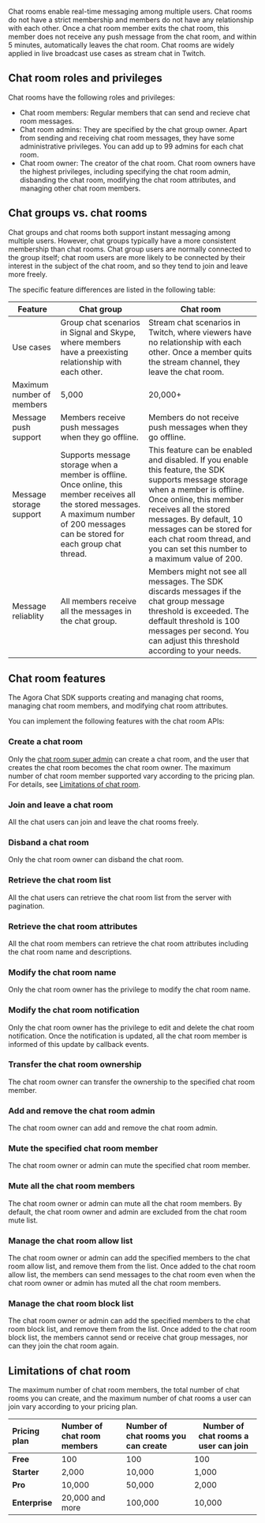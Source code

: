 Chat rooms enable real-time messaging among multiple users. Chat rooms do not have a strict membership and members do not have any relationship with each other. Once a chat room member exits the chat room, this member does not receive any push message from the chat room, and within 5 minutes, automatically leaves the chat room. Chat rooms are widely applied in live broadcast use cases as stream chat in Twitch.

## Chat room roles and privileges

Chat rooms have the following roles and privileges:

- Chat room members: Regular members that can send and recieve chat room messages. 
- Chat room admins: They are specified by the chat group owner. Apart from sending and receiving chat room messages, they have some administrative privileges. You can add up to 99 admins for each chat room.
- Chat room owner: The creator of the chat room. Chat room owners have the highest privileges, including specifying the chat room admin, disbanding the chat room, modifying the chat room attributes, and managing other chat room members.

## Chat groups vs. chat rooms

Chat groups and chat rooms both support instant messaging among multiple users. However, chat groups typically have a more consistent membership than chat rooms. Chat group users are normally connected to the group itself; chat room users are more likely to be connected by their interest in the subject of the chat room, and so they tend to join and leave more freely.

The specific feature differences are listed in the following table:

| Feature    | Chat group   | Chat room     |
| --- | --- | --- |
| Use cases  | Group chat scenarios in Signal and Skype, where members have a preexisting relationship with each other. | Stream chat scenarios in Twitch, where viewers have no relationship with each other. Once a member quits the stream channel, they leave the chat room.  |
| Maximum number of members | 5,000 | 20,000+  |
| Message push support | Members receive push messages when they go offline. | Members do not receive push messages when they go offline. |
| Message storage support | Supports message storage when a member is offline. Once online, this member receives all the stored messages. A maximum number of 200 messages can be stored for each group chat thread.   | This feature can be enabled and disabled. If you enable this feature, the SDK supports message storage when a member is offline. Once online, this member receives all the stored messages. By default, 10 messages can be stored for each chat room thread, and you can set this number to a maximum value of 200. |
| Message reliablity | All members receive all the messages in the chat group. | Members might not see all messages. The SDK discards messages if the chat group message threshold is exceeded. The deffault threshold is 100 messages per second. You can adjust this threshold according to your needs.  |

## Chat room features

The Agora Chat SDK supports creating and managing chat rooms, managing chat room members, and modifying chat room attributes.

You can implement the following features with the chat room APIs:


### Create a chat room

Only the [chat room super admin](./agora_chat_restful_chatroom_superadmin) can create a chat room, and the user that creates the chat room becomes the chat room owner. The maximum number of chat room member supported vary according to the pricing plan. For details, see [Limitations of chat room](#limitations).

### Join and leave a chat room

All the chat users can join and leave the chat rooms freely.

### Disband a chat room

Only the chat room owner can disband the chat room. 

### Retrieve the chat room list

All the chat users can retrieve the chat room list from the server with pagination.

### Retrieve the chat room attributes

All the chat room members can retrieve the chat room attributes including the chat room name and descriptions.

### Modify the chat room name

Only the chat room owner has the privilege to modify the chat room name.

### Modify the chat room notification

Only the chat room owner has the privilege to edit and delete the chat room notification. Once the notification is updated, all the chat room member is informed of this update by callback events.

### Transfer the chat room ownership

The chat room owner can transfer the ownership to the specified chat room member.

### Add and remove the chat room admin

The chat room owner can add and remove the chat room admin.

### Mute the specified chat room member

The chat room owner or admin can mute the specified chat room member.

### Mute all the chat room members

The chat room owner or admin can mute all the chat room members. By default, the chat room owner and admin are excluded from the chat room mute list.

### Manage the chat room allow list

The chat room owner or admin can add the specified members to the chat room allow list, and remove them from the list. Once added to the chat room allow list, the members can send messages to the chat room even when the chat room owner or admin has muted all the chat room members.

### Manage the chat room block list

The chat room owner or admin can add the specified members to the chat room block list, and remove them from the list. Once added to the chat room block list, the members cannot send or receive chat group messages, nor can they join the chat room again.


<a name="limitations"></a>

## Limitations of chat room

The maximum number of chat room members, the total number of chat rooms you can create, and the maximum number of chat rooms a user can join vary according to your pricing plan.

| Pricing plan   | Number of chat room members   | Number of chat rooms you can create | Number of chat rooms a user can join |
| :--------- | :------------- | :----------- | ------------------ |
| **Free**       | 100            | 100          | 100                |
| **Starter**    | 2,000          | 10,000       | 1,000              |
| **Pro**        | 10,000         | 50,000       | 2,000              |
| **Enterprise** | 20,000 and more| 100,000      | 10,000             |